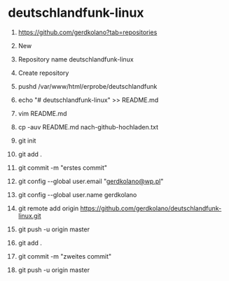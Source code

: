 # deutschlandfunk-linux

1. https://github.com/gerdkolano?tab=repositories
1. New
1. Repository name deutschlandfunk-linux
1. Create repository

1. pushd /var/www/html/erprobe/deutschlandfunk
1. echo "# deutschlandfunk-linux" >> README.md
1. vim README.md
1. cp -auv README.md nach-github-hochladen.txt
1. git init
1. git add .
1. git commit -m "erstes commit"
1. git config --global user.email "gerdkolano@wp.pl"
1. git config --global user.name gerdkolano
1. git remote add origin https://github.com/gerdkolano/deutschlandfunk-linux.git
1. git push -u origin master

1. git add .
1. git commit -m "zweites commit"
1. git push -u origin master

